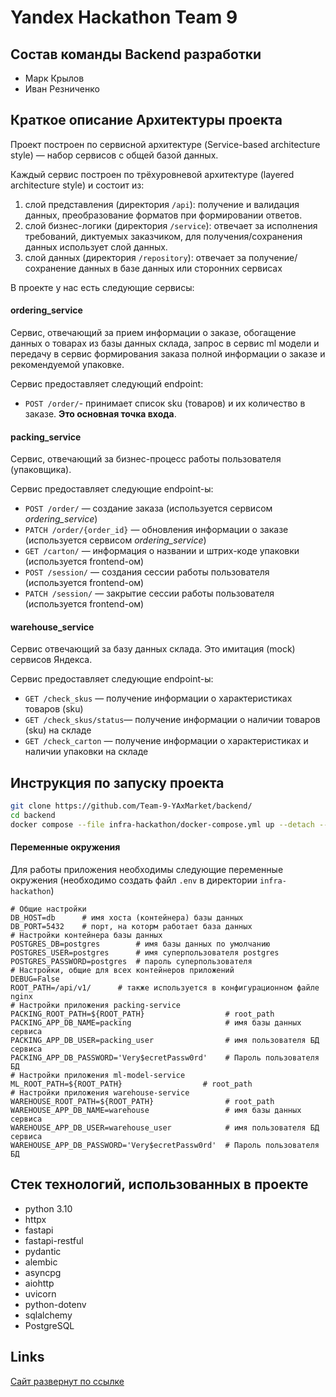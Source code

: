 # Yandex Hackathon Team 9

## Состав команды Backend разработки

 - Марк Крылов
 - Иван Резниченко

## Краткое описание Архитектуры проекта
Проект построен по сервисной архитектуре (Service-based architecture style) —
набор сервисов с общей базой данных.

Каждый сервис построен по трёхуровневой архитектуре (layered architecture style)
и состоит из: 
1. слой представления (директория `/api`): получение и валидация данных,
   преобразование форматов при формировании ответов.
2. слой бизнес-логики (директория `/service`): отвечает за исполнения требований, 
   диктуемых заказчиком, для получения/сохранения данных использует слой данных.
3. слой данных (директория `/repository`): отвечает за получение/сохранение данных
   в базе данных или сторонних сервисах

В проекте у нас есть следующие сервисы:

#### ordering_service
Сервис, отвечающий за прием информации о заказе, обогащение данных о товарах из базы
данных склада, запрос в сервис ml модели и передачу в сервис формирования заказа полной
информации о заказе и рекомендуемой упаковке.

Сервис предоставляет следующий endpoint:
 - `POST /order/`- принимает список sku (товаров) и их количество в заказе.
   **Это основная точка входа**.

#### packing_service
Сервис, отвечающий за бизнес-процесс работы пользователя (упаковщика).

Сервис предоставляет следующие endpoint-ы:
- `POST /order/` — создание заказа (используется сервисом _ordering_service_)
- `PATCH /order/{order_id}` — обновления информации о заказе (используется сервисом _ordering_service_)
- `GET /carton/` — информация о названии и штрих-коде упаковки (используется frontend-ом)
- `POST /session/` — создания сессии работы пользователя (используется frontend-ом)
- `PATCH /session/` — закрытие сессии работы пользователя (используется frontend-ом)

#### warehouse_service
Сервис отвечающий за базу данных склада. Это имитация (mock) сервисов Яндекса.

Сервис предоставляет следующие endpoint-ы:
- `GET /check_skus` — получение информации о характеристиках товаров (sku)
- `GET /check_skus/status`— получение информации о наличии товаров (sku) на складе
- `GET /check_carton` — получение информации о характеристиках и наличии упаковки
  на складе
	
## Инструкция по запуску проекта
```bash
git clone https://github.com/Team-9-YAxMarket/backend/
cd backend
docker compose --file infra-hackathon/docker-compose.yml up --detach --remove-orphans
```

#### Переменные окружения
Для работы приложения необходимы следующие переменные окружения
(необходимо создать файл `.env` в директории `infra-hackathon`)
```dotenv
# Общие настройки
DB_HOST=db      # имя хоста (контейнера) базы данных
DB_PORT=5432    # порт, на которм работает база данных
# Настройки контейнера базы данных
POSTGRES_DB=postgres        # имя базы данных по умолчанию
POSTGRES_USER=postgres      # имя суперпользователя postgres
POSTGRES_PASSWORD=postgres  # пароль суперпользователя
# Настройки, общие для всех контейнеров приложений
DEBUG=False
ROOT_PATH=/api/v1/      # также используется в конфигурационном файле nginx
# Настройки приложения packing-service
PACKING_ROOT_PATH=${ROOT_PATH}                  # root_path
PACKING_APP_DB_NAME=packing                     # имя базы данных сервиса
PACKING_APP_DB_USER=packing_user                # имя пользователя БД сервиса
PACKING_APP_DB_PASSWORD='Very$ecretPassw0rd'    # Пароль пользователя БД
# Настройки приложения ml-model-service
ML_ROOT_PATH=${ROOT_PATH}                  # root_path
# Настройки приложения warehouse-service
WAREHOUSE_ROOT_PATH=${ROOT_PATH}                # root_path
WAREHOUSE_APP_DB_NAME=warehouse                 # имя базы данных сервиса
WAREHOUSE_APP_DB_USER=warehouse_user            # имя пользователя БД сервиса
WAREHOUSE_APP_DB_PASSWORD='Very$ecretPassw0rd'  # Пароль пользователя БД
```

## Стек технологий, использованных в проекте
* python 3.10
* httpx
* fastapi
* fastapi-restful
* pydantic
* alembic
* asyncpg
* aiohttp
* uvicorn
* python-dotenv
* sqlalchemy
* PostgreSQL


## Links
[Сайт развернут по ссылке](http://ivr.sytes.net:9009/)